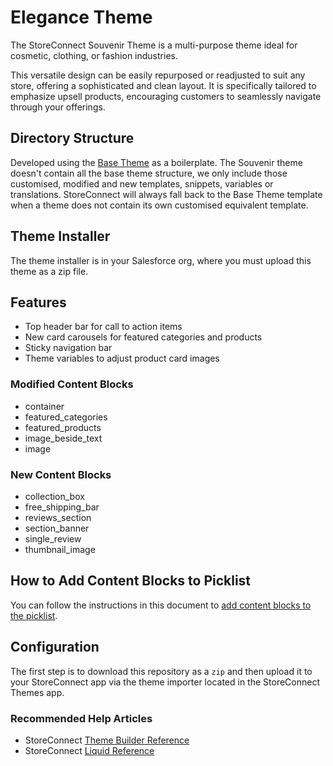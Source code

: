 # Elegance Theme

The StoreConnect Souvenir Theme is a multi-purpose theme ideal for cosmetic, clothing, or fashion industries.

This versatile design can be easily repurposed or readjusted to suit any store, offering a sophisticated and clean layout. It is specifically tailored to emphasize upsell products, encouraging customers to seamlessly navigate through your offerings. 

## Directory Structure

Developed using the [Base Theme](https://github.com/GetStoreConnect/base-theme) as a boilerplate. The Souvenir theme doesn't contain all the base theme structure, we only include those customised, modified and new templates, snippets, variables or translations. StoreConnect will always fall back to the Base Theme template when a theme does not contain its own customised equivalent template.

## Theme Installer

The theme installer is in your Salesforce org, where you must upload this theme as a zip file.

## Features

- Top header bar for call to action items
- New card carousels for featured categories and products
- Sticky navigation bar
- Theme variables to adjust product card images

### Modified Content Blocks

- container
- featured_categories
- featured_products
- image_beside_text
- image

### New Content Blocks

- collection_box
- free_shipping_bar
- reviews_section
- section_banner
- single_review
- thumbnail_image

## How to Add Content Blocks to Picklist

You can follow the instructions in this document to [add content blocks to the picklist](https://help.getstoreconnect.com/documentation/adding-templates-to-content-template-picklist.html).

## Configuration

The first step is to download this repository as a `zip` and then upload it to your StoreConnect app via the theme importer located in the StoreConnect Themes app.

### Recommended Help Articles

- StoreConnect [Theme Builder Reference](https://help.getstoreconnect.com/documentation/themes/theme-reference.html)
- StoreConnect [Liquid Reference](https://help.getstoreconnect.com/documentation/liquid/liquid-reference.html)
